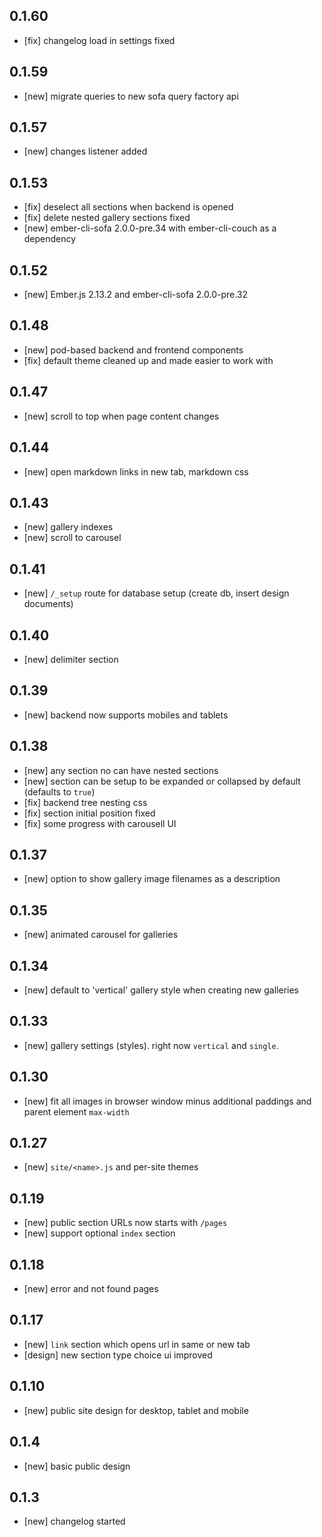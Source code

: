 ## 0.1.60

* [fix] changelog load in settings fixed

## 0.1.59

* [new] migrate queries to new sofa query factory api

## 0.1.57

* [new] changes listener added

## 0.1.53

* [fix] deselect all sections when backend is opened
* [fix] delete nested gallery sections fixed
* [new] ember-cli-sofa 2.0.0-pre.34 with ember-cli-couch as a dependency

## 0.1.52

* [new] Ember.js 2.13.2 and ember-cli-sofa 2.0.0-pre.32

## 0.1.48

* [new] pod-based backend and frontend components
* [fix] default theme cleaned up and made easier to work with

## 0.1.47

* [new] scroll to top when page content changes

## 0.1.44

* [new] open markdown links in new tab, markdown css

## 0.1.43

* [new] gallery indexes
* [new] scroll to carousel

## 0.1.41

* [new] `/_setup` route for database setup (create db, insert design documents)

## 0.1.40

* [new] delimiter section

## 0.1.39

* [new] backend now supports mobiles and tablets

## 0.1.38

* [new] any section no can have nested sections
* [new] section can be setup to be expanded or collapsed by default (defaults to `true`)
* [fix] backend tree nesting css
* [fix] section initial position fixed
* [fix] some progress with carousell UI

## 0.1.37

* [new] option to show gallery image filenames as a description

## 0.1.35

* [new] animated carousel for galleries

## 0.1.34

* [new] default to 'vertical' gallery style when creating new galleries

## 0.1.33

* [new] gallery settings (styles). right now `vertical` and `single`.

## 0.1.30

* [new] fit all images in browser window minus additional paddings and parent element `max-width`

## 0.1.27

* [new] `site/<name>.js` and per-site themes

## 0.1.19

* [new] public section URLs now starts with `/pages`
* [new] support optional `index` section

## 0.1.18

* [new] error and not found pages

## 0.1.17

* [new] `link` section which opens url in same or new tab
* [design] new section type choice ui improved

## 0.1.10

* [new] public site design for desktop, tablet and mobile

## 0.1.4

* [new] basic public design

## 0.1.3

* [new] changelog started
